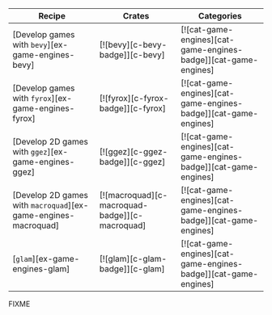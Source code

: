 | Recipe | Crates | Categories |
|---|---|---|
| [Develop games with `bevy`][ex-game-engines-bevy] | [![bevy][c-bevy-badge]][c-bevy] | [![cat-game-engines][cat-game-engines-badge]][cat-game-engines] |
| [Develop games with `fyrox`][ex-game-engines-fyrox] | [![fyrox][c-fyrox-badge]][c-fyrox] | [![cat-game-engines][cat-game-engines-badge]][cat-game-engines] |
| [Develop 2D games with `ggez`][ex-game-engines-ggez] | [![ggez][c-ggez-badge]][c-ggez] | [![cat-game-engines][cat-game-engines-badge]][cat-game-engines] |
| [Develop 2D games with `macroquad`][ex-game-engines-macroquad] | [![macroquad][c-macroquad-badge]][c-macroquad] | [![cat-game-engines][cat-game-engines-badge]][cat-game-engines] |
| [`glam`][ex-game-engines-glam] | [![glam][c-glam-badge]][c-glam] | [![cat-game-engines][cat-game-engines-badge]][cat-game-engines] |

<div class="hidden">
FIXME
</div>

